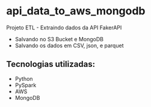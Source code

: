 # api_data_to_aws_mongodb
Projeto ETL - Extraindo dados da API FakerAPI 
- Salvando no S3 Bucket e MongoDB
- Salvando os dados em CSV, json, e parquet

## Tecnologias utilizadas:
- Python
- PySpark
- AWS
- MongoDB
